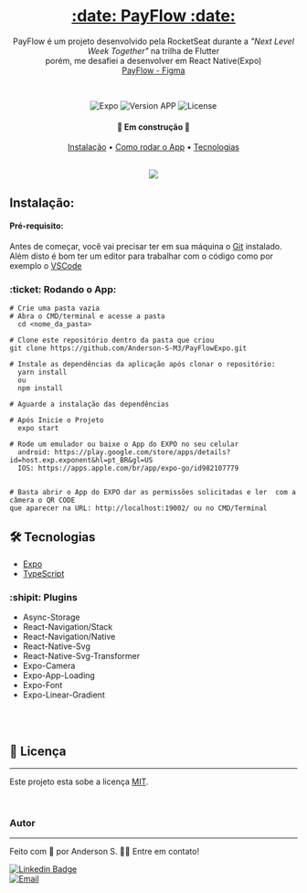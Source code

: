 <h1 align="center">
<a href="https://github.com/Anderson-S-M3/dashBoardCovid">:date: PayFlow :date:</a>
</h1>

<p align="center">PayFlow é um projeto desenvolvido pela RocketSeat durante a <i>"Next Level Week Together"</i> na trilha de Flutter <br /> porém, me desafiei a desenvolver em React Native(Expo) <br/>
  <a href="https://www.figma.com/file/DRvGcV2F9QeGlRBp0TYhZG/PayFlow-(Copy)?node-id=0%3A1">PayFlow - Figma</a></p>

<br />

<p align="center">
<img alt="Expo" src="https://img.shields.io/badge/-Expo-blue"> <img alt="Version APP" src="https://img.shields.io/badge/Version-1.0.0-green"> <img alt="License" src="https://img.shields.io/badge/license-MIT-brightgreen"> </p>

<h4 align="center"> 🚧 Em construção 🚧 </h4>

<p align="center"><a href="#instalacao">Instalação</a> • <a href="#rodando">Como rodar o App</a> • <a href="#tecnologias">Tecnologias</a></p>

<br />

<div align="center"><a href="https://www.figma.com/file/DRvGcV2F9QeGlRBp0TYhZG/PayFlow-(Copy)?node-id=117%3A981"><img src="https://user-images.githubusercontent.com/65872811/128709331-efa99fb1-19ab-4c52-aaca-a7eb166a9099.png"></a></div>

<h2 id="instalacao">Instalação:</h2>
<h4>Pré-requisito:</h4>

Antes de começar, você vai precisar ter em sua máquina o [Git](https://git-scm.com) instalado.<br/>
Além disto é bom ter um editor para trabalhar com o código como por exemplo o [VSCode](https://code.visualstudio.com/)

<h3 id="rodando">:ticket: Rodando o App:</h3>

```
# Crie uma pasta vazia
# Abra o CMD/terminal e acesse a pasta
  cd <nome_da_pasta>

# Clone este repositório dentro da pasta que criou
git clone https://github.com/Anderson-S-M3/PayFlowExpo.git

# Instale as dependências da aplicação após clonar o repositório:
  yarn install
  ou
  npm install

# Aguarde a instalação das dependências

# Após Inicie o Projeto
  expo start
 
# Rode um emulador ou baixe o App do EXPO no seu celular
  android: https://play.google.com/store/apps/details?id=host.exp.exponent&hl=pt_BR&gl=US
  IOS: https://apps.apple.com/br/app/expo-go/id982107779
 

# Basta abrir o App do EXPO dar as permissões solicitadas e ler  com a câmera o QR CODE
que aparecer na URL: http://localhost:19002/ ou no CMD/Terminal
```

<h2 id="tecnologias">🛠 Tecnologias</h2>

- [Expo](https://docs.expo.io/)
- [TypeScript](https://www.typescriptlang.org/)

<h3>:shipit: Plugins</h3>

- Async-Storage
- React-Navigation/Stack
- React-Navigation/Native
- React-Native-Svg
- React-Native-Svg-Transformer
- Expo-Camera
- Expo-App-Loading
- Expo-Font
- Expo-Linear-Gradient

<br>
<br>

## 📝 Licença
---

Este projeto esta sobe a licença [MIT](./LICENSE).

<br>

### Autor
---

Feito com :blue_heart: por Anderson S. 👋🏽 Entre em contato!

[![Linkedin Badge](https://img.shields.io/badge/Anderson_S-0077B5?style=for-the-badge&logo=linkedin&logoColor=white/)](https://www.linkedin.com/in/anderson-s-antunes-b879251b9/) <br>
[![Email](https://img.shields.io/badge/Anderson__S__Antunes@hotmail.com-0078D4?style=for-the-badge&logo=microsoft-outlook&logoColor=white)](mailto:anderson_s_antunes@hotmail.com)
